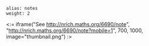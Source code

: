 ````
alias: notes
weight: 2
````

<:= iframe("See http://nrich.maths.org/6690/note", "http://nrich.maths.org/6690/note?mobile=1", 700, 1000, image="thumbnail.png") :>
